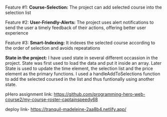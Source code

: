 Feature #1: **Course-Selection:** The project can add selected course into the selection list

Feature #2: **User-Friendly-Alerts:** The project uses alert notifications to send the user a timely feedback of their actions, offering better user experience

Feature #3: **Smart-Indexing:** It indexes the selected course according to the order of selection and avoids repeatations


**State in the project:**
I have used state in several different occassion in the project. State was first used to load the data and put it inside an array. Later State is used to update the time element, the selection list and the price element as the primary functions. I used a handleAddToSelections function to add the selected coursed in the list and thus funtionally using another state.

pHero assignment link: https://github.com/programming-hero-web-course2/my-course-roster-captainspeedy68

deploy link- https://tranquil-madeleine-2aa8b4.netlify.app/

